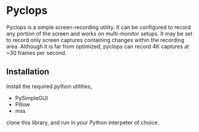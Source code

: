 # Pyclops
Pyclops is a simple screen-recording utility. It can be configured to record any portion of the screen and works on multi-monitor setups. It may be set to record only screen captures containing changes within the recording area. Although it is far from optimized, pyclops can record 4K captures at ~30 frames per second.

## Installation
Install the required python utilities,
- PySimpleGUI
- Pillow
- mss

clone this library, and run in your Python interpeter of choice.

